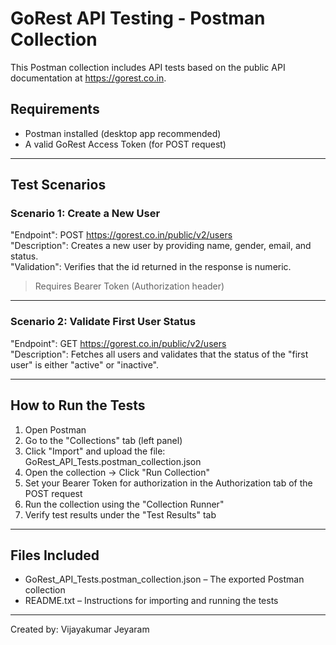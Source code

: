 # GoRest API Testing - Postman Collection

This Postman collection includes API tests based on the public API documentation at https://gorest.co.in.

## Requirements

- Postman installed (desktop app recommended)
- A valid GoRest Access Token (for POST request)

---

## Test Scenarios

### Scenario 1: Create a New User
"Endpoint": POST https://gorest.co.in/public/v2/users  
"Description": Creates a new user by providing name, gender, email, and status.  
"Validation": Verifies that the id returned in the response is numeric.

> Requires Bearer Token (Authorization header)

---

### Scenario 2: Validate First User Status
"Endpoint": GET https://gorest.co.in/public/v2/users  
"Description": Fetches all users and validates that the status of the "first user" is either "active" or "inactive".

---

## How to Run the Tests

1. Open Postman
2. Go to the "Collections" tab (left panel)
3. Click "Import" and upload the file:  
   GoRest_API_Tests.postman_collection.json
4. Open the collection → Click "Run Collection"
5. Set your Bearer Token for authorization in the Authorization tab of the POST request
6. Run the collection using the "Collection Runner"
7. Verify test results under the "Test Results" tab

---

## Files Included

- GoRest_API_Tests.postman_collection.json – The exported Postman collection
- README.txt – Instructions for importing and running the tests

---

Created by: Vijayakumar Jeyaram
